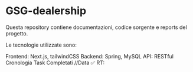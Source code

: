 # GSG-dealership

Questa repository contiene documentazioni, codice sorgente e reports del progetto.

Le tecnologie utilizzate sono:

Frontend: Next.js, tailwindCSS
Backend: Spring, MySQL
API: RESTful
Cronologia Task Completati
//Data
✅ RT: 
